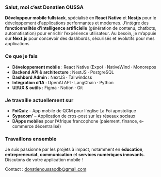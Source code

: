 ### Salut, moi c’est Donatien OUSSA

**Développeur mobile fullstack**, spécialisé en **React Native** et **Nestjs** pour le développement d'applications performantes et modernes.
J’intègre des **fonctionnalités d’intelligence artificielle** (génération de contenu, chatbots, automatisation) pour enrichir l’expérience utilisateur.
Au besoin, je m’appuie sur **Next.js** pour concevoir des dashbords, sécurisés et évolutifs pour mes applications.


### Ce que je fais

* **Développement mobile** : React Native (Expo) · NativeWind · Monorepos
* **Backend API & architecture** : NestJS · PostgreSQL
* **Dashbord Admin** : NextJS · Tailwindcss 
* **Intégration d’IA** : OpenAI API · LangChain · Python
* **UI/UX & outils** : Figma · Notion · Git 


### Je travaille actuellement sur

* **FoiQuiz** – App mobile de QCM pour l'église La Foi apostolique
* **Sypacom'** – Application de cros-post sur les réseaux sociaux
* **DApps mobiles** pour l’Afrique francophone (paiement, finance, e-commerce décentralisé)


### Travaillons ensemble

Je suis passionné par les projets à impact, notamment en **éducation**, **entrepreneuriat**, **communication** et **services numériques innovants**.
Discutons de votre application mobile !

Contact : [donatienoussaodb@gmail.com](mailto:notjustcoding6@gmail.com)
